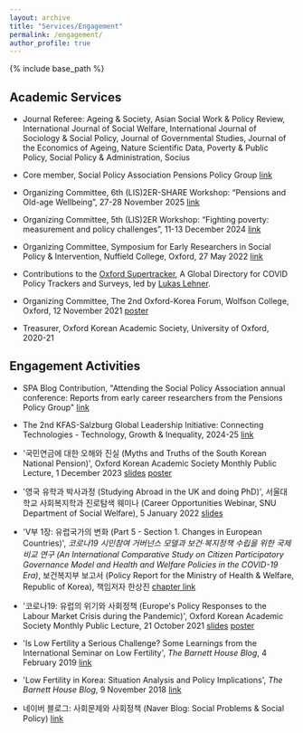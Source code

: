 ```yaml
---
layout: archive
title: "Services/Engagement"
permalink: /engagement/
author_profile: true
---
```


{% include base_path %}

## Academic Services
* Journal Referee: Ageing & Society, Asian Social Work & Policy Review, International Journal of Social Welfare, International Journal of Sociology & Social Policy, Journal of Governmental Studies, Journal of the Economics of Ageing, Nature Scientific Data, Poverty & Public Policy, Social Policy & Administration, Socius

* Core member, Social Policy Association Pensions Policy Group [link](https://social-policy.org.uk/news/spa-policy-groups/)

* Organizing Committee, 6th (LIS)2ER-SHARE Workshop: “Pensions and Old-age Wellbeing”, 27-28 November 2025 [link](https://www.lisdatacenter.org/news-and-events/events/workshop/2025-lis2er-share-joint-workshop-pensions-and-old-age-well-being-policy-challenges-in-ageing-societies/)

* Organizing Committee, 5th (LIS)2ER Workshop: “Fighting poverty: measurement and policy challenges”, 11-13 December 2024 [link](https://www.lisdatacenter.org/news-and-events/events/workshop/2024-lis2er-workshop-fighting-poverty-measurement-and-policy-challenges/)

* Organizing Committee, Symposium for Early Researchers in Social Policy & Intervention, Nuffield College, Oxford, 27 May 2022 [link](https://www.spi.ox.ac.uk/article/successful-research-symposium-continues-to-develop-our-collaborative-culture)

* Contributions to the [Oxford Supertracker](https://supertracker.spi.ox.ac.uk/about/), A Global Directory for COVID Policy Trackers and Surveys, led by [Lukas Lehner](https://lukaslehner.github.io/).

* Organizing Committee, The 2nd Oxford-Korea Forum, Wolfson College, Oxford, 12 November 2021 [poster](../images/oxford_korea.jpg)

* Treasurer, Oxford Korean Academic Society, University of Oxford, 2020-21


## Engagement Activities
* SPA Blog Contribution, "Attending the Social Policy Association annual conference: Reports from early career researchers from the Pensions Policy Group" [link](https://social-policy.org.uk/spa-blog/blog-attending-the-social-policy-association-annual-conference-reports-from-early-career-researchers-from-the-pensions-policy-group/)

* The 2nd KFAS-Salzburg Global Leadership Initiative: Connecting Technologies - Technology, Growth & Inequality, 2024-25 [link](https://www.salzburgglobal.org/multi-year-series/kfas/pageId/11076)

* '국민연금에 대한 오해와 진실 (Myths and Truths of the South Korean National Pension)', Oxford Korean Academic Society Monthly Public Lecture, 1 December 2023 [slides](../files/OKAS_2023.pdf) [poster](../images/OKAS_2023.png)

* '영국 유학과 박사과정 (Studying Abroad in the UK and doing PhD)', 서울대학교 사회복지학과 진로탐색 웨미나 (Career Opportunities Webinar, SNU Department of Social Welfare), 5 January 2022 [slides](../files/snu_2022.pdf)

* 'V부 1장: 유럽국가의 변화 (Part 5 - Section 1. Changes in European Countries)', *코로나19 시민참여 거버넌스 모델과 보건‧복지정책 수립을 위한 국제비교 연구 (An International Comparative Study on Citizen Participatory Governance Model and Health and Welfare Policies in the COVID-19 Era)*, 보건복지부 보고서 (Policy Report for the Ministry of Health & Welfare, Republic of Korea), 책임저자 한상진 [chapter link](../files/report_joongmin.pdf)

* '코로나19: 유럽의 위기와 사회정책 (Europe's Policy Responses to the Labour Market Crisis during the Pandemic)', Oxford Korean Academic Society Monthly Public Lecture, 21 October 2021 [slides](../files/OKAS_2021.pdf) [poster](../images/OKAS_poster2021.jpeg)

* 'Is Low Fertility a Serious Challenge? Some Learnings from the International Seminar on Low Fertility', *The Barnett House Blog*, 4 February 2019 [link](https://barnetthouseblog.wixsite.com/tbhb/single-post/2019/02/04/is-low-fertility-a-serious-challenge-some-learnings-from-the-international-seminar-on-low)

* 'Low Fertility in Korea: Situation Analysis and Policy Implications', *The Barnett House Blog*, 9 November 2018 [link](https://barnetthouseblog.wixsite.com/tbhb/single-post/2018/11/09/low-fertility-in-korea-situation-analysis-and-policy-implications)

* 네이버 블로그: 사회문제와 사회정책 (Naver Blog: Social Problems & Social Policy) [link](https://blog.naver.com/shakgun)
